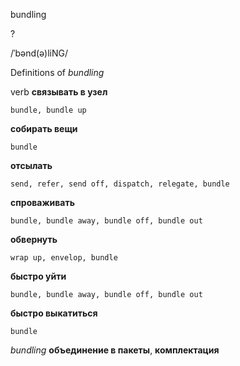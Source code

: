 bundling

?

/ˈbənd(ə)liNG/

Definitions of _bundling_

verb
**связывать в узел**

    bundle, bundle up
**собирать вещи**

    bundle
**отсылать**

    send, refer, send off, dispatch, relegate, bundle
**спроваживать**

    bundle, bundle away, bundle off, bundle out
**обвернуть**

    wrap up, envelop, bundle
**быстро уйти**

    bundle, bundle away, bundle off, bundle out
**быстро выкатиться**

    bundle

_bundling_
**объединение в пакеты**, **комплектация**